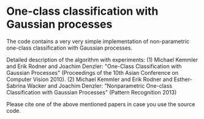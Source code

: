 One-class classification with Gaussian processes
=====

The code contains a very very simple implementation of non-parametric one-class classification with Gaussian processes.

Detailed description of the algorithm with experiments:
(1) Michael Kemmler and Erik Rodner and Joachim Denzler: "One-Class Classification with Gaussian Processes" (Proceedings of the 10th Asian Conference on Computer Vision 2010).
(2) Michael Kemmler and Erik Rodner and Esther-Sabrina Wacker and Joachim Denzler: "Nonparametric One-class Classification with Gaussian Processes" (Pattern Recognition 2013)

Please cite one of the above mentioned papers in case you use the source code.
